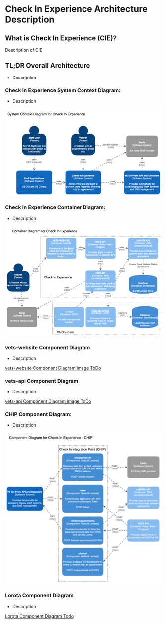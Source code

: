 # Check In Experience Architecture Description

## What is Check In Experience (CIE)?

Description of CIE

## TL;DR Overall Architecture

- Description

### Check In Experience System Context Diagram:

- Description

[![alt text](./architecture-diagrams/systemContextDiagram_checkInExp.png "Check In Experience System Context Diagram")](./systemContextDiagram_checkInExp.png)

### Check In Experience Container Diagram:

- Description

[![alt text](./architecture-diagrams/containerDiagram_checkInExp.png "Check In Experience Container Diagram")](./containerDiagram_checkInExp.png)

### vets-website Component Diagram

- Description

[vets-website Component Diagram image ToDo](./todo)

### vets-api Component Diagram

- Description

[vets-api Component Diagram image ToDo](./todo)

### CHIP Component Diagram:

- Description

[![alt text](./architecture-diagrams/componentDiagram_CHIP_checkInExp.png "CHIP Component Diagram")](./componentDiagram_CHIP_checkInExp.png)

### Lorota Component Diagram

- Description

[Lorota Component Diagram Todo](./todo)
